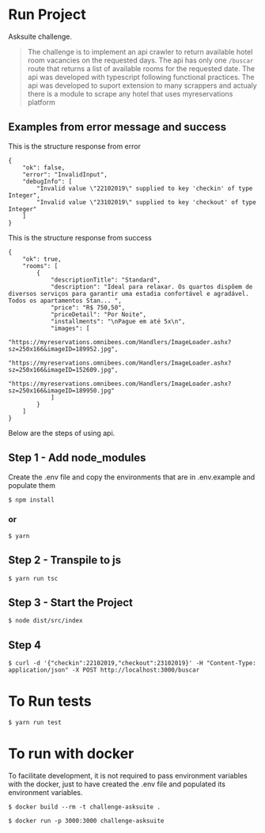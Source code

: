 # Run Project
Asksuite challenge.
> The challenge is to implement an api crawler to return available hotel room vacancies on the requested days.
> The api has only one `/buscar` route that returns a list of available rooms for the requested date.
> The api was developed with typescript following functional practices.
> The api was developed to suport extension to many scrappers and actualy there is a module to scrape any hotel that uses myreservations platform

## Examples from error message and success

This is the structure response from error
```
{
	"ok": false,
	"error": "InvalidInput",
	"debugInfo": [
		"Invalid value \"22102019\" supplied to key 'checkin' of type Integer",
		"Invalid value \"23102019\" supplied to key 'checkout' of type Integer"
	]
}
```
This is the structure response from success
```
{
	"ok": true,
	"rooms": [
		{
			"descriptionTitle": "Standard",
			"description": "Ideal para relaxar. Os quartos dispõem de diversos serviços para garantir uma estadia confortável e agradável. Todos os apartamentos Stan... ",
			"price": "R$ 750,50",
			"priceDetail": "Por Noite",
			"installments": "\nPague em até 5x\n",
			"images": [
				"https://myreservations.omnibees.com/Handlers/ImageLoader.ashx?sz=250x166&imageID=189952.jpg",
				"https://myreservations.omnibees.com/Handlers/ImageLoader.ashx?sz=250x166&imageID=152609.jpg",
				"https://myreservations.omnibees.com/Handlers/ImageLoader.ashx?sz=250x166&imageID=189950.jpg"
			]
		}
	]
}
```

Below are the steps of using api.

## Step 1 - Add node_modules
Create the .env file and copy the environments that are in .env.example and populate them
```
$ npm install
```
### or
```
$ yarn
```
## Step 2 - Transpile to js
```
$ yarn run tsc
```
## Step 3 - Start the Project
```
$ node dist/src/index
```
## Step 4
```
$ curl -d '{"checkin":22102019,"checkout":23102019}' -H "Content-Type: application/json" -X POST http://localhost:3000/buscar
```
# To Run tests
```
$ yarn run test
```

# To run with docker
To facilitate development, it is not required to pass environment variables with the docker, just to have created the .env file and populated its environment variables.

```
$ docker build --rm -t challenge-asksuite .
```
```
$ docker run -p 3000:3000 challenge-asksuite
```